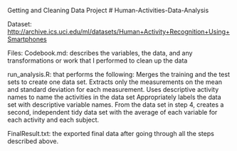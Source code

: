 Getting and Cleaning Data Project  # Human-Activities-Data-Analysis

Dataset:
http://archive.ics.uci.edu/ml/datasets/Human+Activity+Recognition+Using+Smartphones

Files:
Codebook.md: describes the variables, the data, and any transformations or work that I performed to clean up the data

run_analysis.R: that performs the following:
    Merges the training and the test sets to create one data set.
    Extracts only the measurements on the mean and standard deviation for each measurement. 
    Uses descriptive activity names to name the activities in the data set
    Appropriately labels the data set with descriptive variable names. 
    From the data set in step 4, creates a second, independent tidy data set with the average of each variable for each activity and each subject.

FinalResult.txt: the exported final data after going through all the steps described above.
